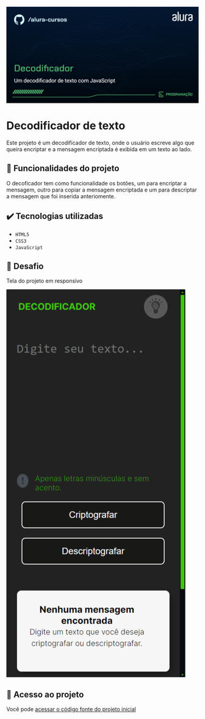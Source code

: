 ![Descricao da imagem](./src/assets/programação-decodificador.png)

# Decodificador de texto

Este projeto é um decodificador de texto, onde o usuário escreve algo que queira encriptar e a mensagem encriptada é exibida em um texto ao lado.

## 🔨 Funcionalidades do projeto

O decoficador tem como funcionalidade os botões, um para encriptar a mensagem, outro para copiar a mensagem encriptada e um para descriptar a mensagem que foi inserida anteriomente.

## ✔️ Tecnologias utilizadas

- `HTML5`
- `CSS3`
- `JavaScript`

## 🎯 Desafio

Tela do projeto em responsivo

![Descricao da imagem](./src/assets/prt-responsive.png)

## 📁 Acesso ao projeto

Você pode [acessar o código fonte do projeto inicial](https://github.com/alura-cursos/android-com-kotlin-personalizando-ui/tree/projeto-inicial) 

